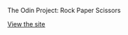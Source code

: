 The Odin Project: Rock Paper Scissors

[View the site](https://andziuba.github.io/rock-paper-scissors/)
